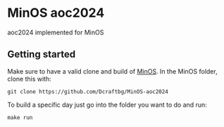 # MinOS aoc2024

aoc2024 implemented for MinOS

## Getting started

Make sure to have a valid clone and build of [MinOS](https://github.com/Dcraftbg/MinOS).
In the MinOS folder, clone this with:
```
git clone https://github.com/Dcraftbg/MinOS-aoc2024
```

To build a specific day just go into the folder you want to do and run:
```
make run
```
